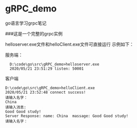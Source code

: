 # gRPC_demo
go语言学习grpc笔记


###这是一个完整的grpc实例

helloserver.exe文件和helloClient.exe文件可直接运行
示例如下：

服务端：
```
  D:\code\go\src\gRPC_demo>helloserver.exe
  2020/05/21 23:51:29 listen: 50001
```

客户端
```
D:\code\go\src\gRPC_demo>helloClient.exe
2020/05/21 23:52:48 connect success!
请输入名字：
China
请输入消息:
Good Good study!
Server Response: name: China  massage: Good Good study!
请输入名字：

```
